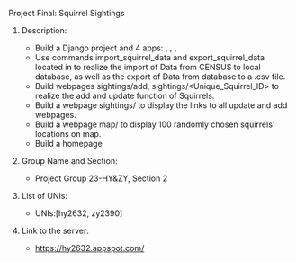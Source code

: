 Project Final: Squirrel Sightings

1. Description:
    - Build a Django project <project> and 4 apps: <sightings>, <map>, <imexport>, <homepage>
    - Use commands import_squirrel_data and export_squirrel_data located in <imexport> to realize the import of Data from CENSUS to local database, as well as the export of Data from database to a .csv file.
    - Build webpages sightings/add, sightings/<Unique_Squirrel_ID> to realize the add and update function of Squirrels.
    - Build a webpage sightings/ to display the links to all update and add webpages.
    - Build a webpage map/ to display 100 randomly chosen squirrels' locations on map.
    - Build a homepage

2. Group Name and Section:
    - Project Group 23-HY&ZY, Section 2

3. List of UNIs:
    - UNIs:[hy2632, zy2390]

4. Link to the server:
    - https://hy2632.appspot.com/
